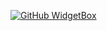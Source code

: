 [![GitHub WidgetBox](https://github-widgetbox.vercel.app/api/skills?languages=js,php,python,html,css,json,mysql,haskell,powershell,lua,visualbasic,x86,arm,groovy,perl,solidity,fortran,sass,graphql,clojure,clojurescript,markdown)](https://github.com/Jurredr/github-widgetbox)
